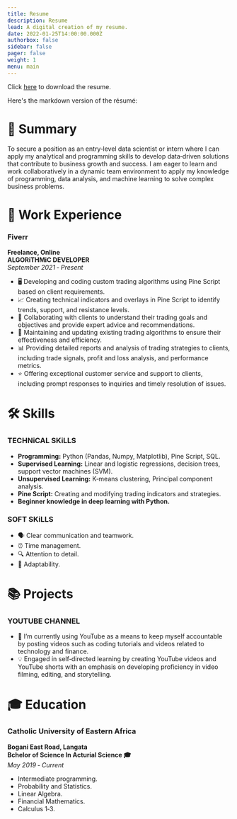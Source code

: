 ```yaml
---
title: Resume
description: Resume
lead: A digital creation of my resume.
date: 2022-01-25T14:00:00.000Z
authorbox: false
sidebar: false
pager: false
weight: 1
menu: main
---
```


Click [here](https://drive.google.com/file/d/1stYqHcFFyh_dpmg7vXEKVtPcE_8ouacw/view?usp=sharing) to download the resume.

<!--more-->

Here's the markdown version of the résumé:

# 📄 Summary
To secure a position as an entry‑level data scientist or intern where I can apply my analytical and programming skills to develop data‑driven solutions that contribute to business growth and success. I am eager to learn and work collaboratively in a dynamic team environment to apply my knowledge of programming, data analysis, and machine learning to solve complex business problems.

# 💼 Work Experience

### Fiverr  
**Freelance, Online**  
**ALGORiTHMiC DEVELOPER**  
_September 2021 ‑ Present_

- 🖥️ Developing and coding custom trading algorithms using Pine Script based on client requirements.
- 📈 Creating technical indicators and overlays in Pine Script to identify trends, support, and resistance levels.
- 🤝 Collaborating with clients to understand their trading goals and objectives and provide expert advice and recommendations.
- 🔄 Maintaining and updating existing trading algorithms to ensure their effectiveness and efficiency.
- 📊 Providing detailed reports and analysis of trading strategies to clients, including trade signals, profit and loss analysis, and performance metrics.
- ⭐ Offering exceptional customer service and support to clients, including prompt responses to inquiries and timely resolution of issues.

# 🛠️ Skills

### TECHNiCAL SKiLLS
- **Programming:** Python (Pandas, Numpy, Matplotlib), Pine Script, SQL.
- **Supervised Learning:** Linear and logistic regressions, decision trees, support vector machines (SVM).
- **Unsupervised Learning:** K‑means clustering, Principal component analysis.
- **Pine Script:** Creating and modifying trading indicators and strategies.
- **Beginner knowledge in deep learning with Python.**

### SOFT SKiLLS
- 🗣️ Clear communication and teamwork.
- ⏰ Time management.
- 🔍 Attention to detail.
- 🔄 Adaptability.

# 📚 Projects

### YOUTUBE CHANNEL
- 🎥 I’m currently using YouTube as a means to keep myself accountable by posting videos such as coding tutorials and videos related to technology and finance.
- 💡 Engaged in self‑directed learning by creating YouTube videos and YouTube shorts with an emphasis on developing proficiency in video filming, editing, and storytelling.

# 🎓 Education

### Catholic University of Eastern Africa  
**Bogani East Road, Langata**  
**Bchelor of Science In Acturial Science 🎓**  
_May 2019 ‑ Current_

- Intermediate programming.
- Probability and Statistics.
- Linear Algebra.
- Financial Mathematics.
- Calculus 1‑3.

